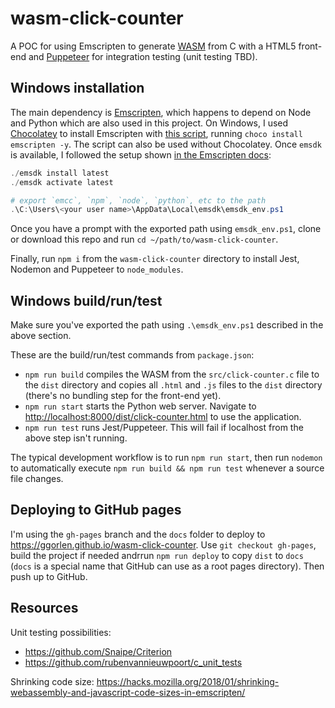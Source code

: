 # wasm-click-counter
A POC for using Emscripten to generate [WASM](https://webassembly.org/) from C with a HTML5 front-end and [Puppeteer](https://github.com/puppeteer/puppeteer) for integration testing (unit testing TBD).

## Windows installation
The main dependency is [Emscripten](https://emscripten.org/), which happens to depend on Node and Python which are also used in this project. On Windows, I used [Chocolatey](https://community.chocolatey.org/packages/emscripten) to install Emscripten with [this script](https://github.com/aminya/chocolatey-emscripten), running `choco install emscripten -y`. The script can also be used without Chocolatey. Once `emsdk` is available, I followed the setup shown [in the Emscripten docs](https://emscripten.org/docs/getting_started/downloads.html):

```powershell
./emsdk install latest
./emsdk activate latest

# export `emcc`, `npm`, `node`, `python`, etc to the path
.\C:\Users\<your user name>\AppData\Local\emsdk\emsdk_env.ps1
```

Once you have a prompt with the exported path using `emsdk_env.ps1`, clone or download this repo and run `cd ~/path/to/wasm-click-counter`.

Finally, run `npm i` from the `wasm-click-counter` directory to install Jest, Nodemon and Puppeteer to `node_modules`.

## Windows build/run/test
Make sure you've exported the path using `.\emsdk_env.ps1` described in the above section.

These are the build/run/test commands from `package.json`:
- `npm run build` compiles the WASM from the `src/click-counter.c` file to the `dist` directory and copies all `.html` and `.js` files to the `dist` directory (there's no bundling step for the front-end yet).
- `npm run start` starts the Python web server. Navigate to <http://localhost:8000/dist/click-counter.html> to use the application.
- `npm run test` runs Jest/Puppeteer. This will fail if localhost from the above step isn't running.

The typical development workflow is to run `npm run start`, then run `nodemon` to automatically execute `npm run build && npm run test` whenever a source file changes.

## Deploying to GitHub pages
I'm using the `gh-pages` branch and the `docs` folder to deploy to <https://ggorlen.github.io/wasm-click-counter>. Use `git checkout gh-pages`, build the project if needed andrrun `npm run deploy` to copy `dist` to `docs` (`docs` is a special name that GitHub can use as a root pages directory). Then push up to GitHub.

## Resources
Unit testing possibilities:
- <https://github.com/Snaipe/Criterion>
- <https://github.com/rubenvannieuwpoort/c_unit_tests>

Shrinking code size: <https://hacks.mozilla.org/2018/01/shrinking-webassembly-and-javascript-code-sizes-in-emscripten/>

